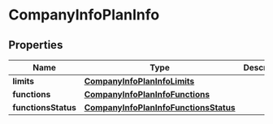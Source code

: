 

# CompanyInfoPlanInfo


## Properties

| Name | Type | Description | Notes |
|------------ | ------------- | ------------- | -------------|
|**limits** | [**CompanyInfoPlanInfoLimits**](CompanyInfoPlanInfoLimits.md) |  |  [optional] |
|**functions** | [**CompanyInfoPlanInfoFunctions**](CompanyInfoPlanInfoFunctions.md) |  |  [optional] |
|**functionsStatus** | [**CompanyInfoPlanInfoFunctionsStatus**](CompanyInfoPlanInfoFunctionsStatus.md) |  |  [optional] |



